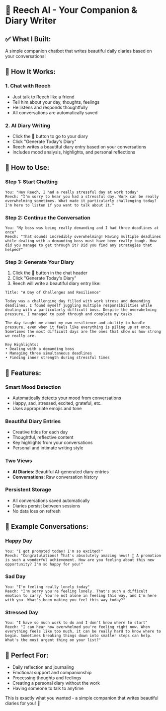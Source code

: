 # 🤖 Reech AI - Your Companion & Diary Writer

## ✅ **What I Built:**
A simple companion chatbot that writes beautiful daily diaries based on your conversations!

## 🎯 **How It Works:**

### **1. Chat with Reech**
- Just talk to Reech like a friend
- Tell him about your day, thoughts, feelings
- He listens and responds thoughtfully
- All conversations are automatically saved

### **2. AI Diary Writing**
- Click the 📖 button to go to your diary
- Click "Generate Today's Diary" 
- Reech writes a beautiful diary entry based on your conversations
- Includes mood analysis, highlights, and personal reflections

## 🚀 **How to Use:**

### **Step 1: Start Chatting**
```
You: "Hey Reech, I had a really stressful day at work today"
Reech: "I'm sorry to hear you had a stressful day. Work can be really overwhelming sometimes. What made it particularly challenging today? I'm here to listen if you want to talk about it."
```

### **Step 2: Continue the Conversation**
```
You: "My boss was being really demanding and I had three deadlines at once"
Reech: "That sounds incredibly overwhelming! Having multiple deadlines while dealing with a demanding boss must have been really tough. How did you manage to get through it? Did you find any strategies that helped?"
```

### **Step 3: Generate Your Diary**
1. Click the 📖 button in the chat header
2. Click "Generate Today's Diary"
3. Reech will write a beautiful diary entry like:

```
Title: "A Day of Challenges and Resilience"

Today was a challenging day filled with work stress and demanding deadlines. I found myself juggling multiple responsibilities while dealing with a particularly difficult boss. Despite the overwhelming pressure, I managed to push through and complete my tasks.

The day taught me about my own resilience and ability to handle pressure, even when it feels like everything is piling up at once. Sometimes the most difficult days are the ones that show us how strong we really are.

Key Highlights:
• Dealing with a demanding boss
• Managing three simultaneous deadlines
• Finding inner strength during stressful times
```

## 🎨 **Features:**

### **Smart Mood Detection**
- Automatically detects your mood from conversations
- Happy, sad, stressed, excited, grateful, etc.
- Uses appropriate emojis and tone

### **Beautiful Diary Entries**
- Creative titles for each day
- Thoughtful, reflective content
- Key highlights from your conversations
- Personal and intimate writing style

### **Two Views**
- **AI Diaries**: Beautiful AI-generated diary entries
- **Conversations**: Raw conversation history

### **Persistent Storage**
- All conversations saved automatically
- Diaries persist between sessions
- No data loss on refresh

## 💬 **Example Conversations:**

### **Happy Day**
```
You: "I got promoted today! I'm so excited!"
Reech: "Congratulations! That's absolutely amazing news! 🎉 A promotion is such a wonderful achievement. How are you feeling about this new opportunity? I'm so happy for you!"
```

### **Sad Day**
```
You: "I'm feeling really lonely today"
Reech: "I'm sorry you're feeling lonely. That's such a difficult emotion to carry. You're not alone in feeling this way, and I'm here with you. What's been making you feel this way today?"
```

### **Stressed Day**
```
You: "I have so much work to do and I don't know where to start"
Reech: "I can hear how overwhelmed you're feeling right now. When everything feels like too much, it can be really hard to know where to begin. Sometimes breaking things down into smaller steps can help. What's the most urgent thing on your list?"
```

## 🎯 **Perfect For:**
- Daily reflection and journaling
- Emotional support and companionship
- Processing thoughts and feelings
- Creating a personal diary without the work
- Having someone to talk to anytime

This is exactly what you wanted - a simple companion that writes beautiful diaries for you! 🎉
